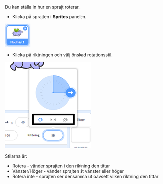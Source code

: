 Du kan ställa in hur en sprajt roterar.

- Klicka på sprajten i **Sprites** panelen.

![sprajt markerad](images/click-sprite.png)

- Klicka på riktningen och välj önskad rotationsstil.

![Annan rotationsstil](images/rotation-style.png)

Stilarna är:

- Rotera - vänder sprajten i den riktning den tittar
- Vänster/Höger - vänder sprajten åt vänster eller höger
- Rotera inte - sprajten ser densamma ut oavsett vilken riktning den tittar